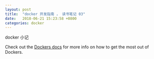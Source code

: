 ```yaml
---
layout: post
title:  "docker 开发指南 ， 读书笔记 03"
date:   2018-06-21 15:23:58 +0800
categories: docker
---
```


docker 小记



Check out the [Dockers docs][dockers-docs] for more info on how to get the most out of Dockers. 

[dockers-docs]: https://docs.docker.com/
